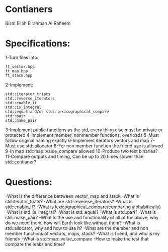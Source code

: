 # Contianers
Bism Ellah Elrahman Al Raheem


# Specifications:

1-Turn files into:
	
	ft_vector.hpp
	ft_map.hpp
	ft_stack.hpp
2-Implement:

	std::iterator_triats
	std::reverse_iterators
	std::enable_if
	std::is_integral
	std::equal and/or std::lexicographical_compare
	std::pair
	std::make_pair
3-Implement public functions as the std, every thing else must be private or protected
4-Implement member, nonmember functions, overloads
5-Must follow original naming exactly
6-Implement iterators vectors and map
7-Must use std::allocator
8-For non member function the friend use is allowed
9-In map std::map::value_compare allowed
10-Produce two test binaries?
11-Compare outputs and timing, Can be up to 20 times slower than std::contianer?
	
# Questions:
-What is the difference bettween vector, map and stack
-What is std:iterator_triats?
-What are std::reverese_iterators?
-What is std::enable_if?
-What is lexicographical_compare(comparing alphabitically)
-What is std::is_integral?
-What is std::equal?
-What is std::pari?
-What is std::make_pair?
-What is the use and functionality of all of the above, why do we need them, how will Earth look like without them?
-What is std::allocator, why and how to use it?
-What are the member and non member functions of vectors, maps, stack?
-What is friend, and who is my friend>
-What is std::map::value_compare
-How to make the test that compare the leaks and time?
